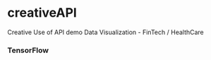 # creativeAPI       
Creative Use of API demo 
Data Visualization - FinTech / HealthCare


### TensorFlow 
